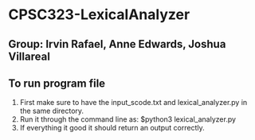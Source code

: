 # CPSC323-LexicalAnalyzer

## Group: Irvin Rafael, Anne Edwards, Joshua Villareal

## To run program file
1. First make sure to have the input_scode.txt and lexical_analyzer.py in the same directory.
2. Run it through the command line as: $python3 lexical_analyzer.py
3. If everything it good it should return an output correctly.

